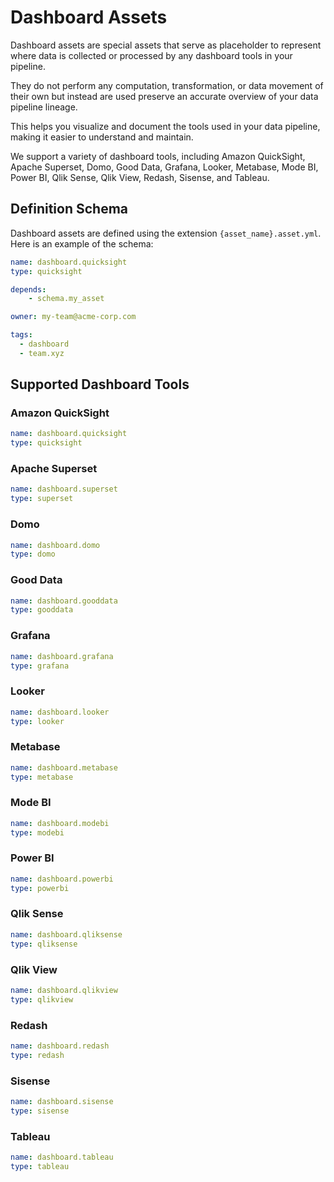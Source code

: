 # Dashboard Assets

Dashboard assets are special assets that serve as placeholder to represent where data is collected or processed by any dashboard tools in your pipeline.

They do not perform any computation, transformation, or data movement of their own but instead are used preserve an accurate overview of your data pipeline lineage.

This helps you visualize and document the tools used in your data pipeline, making it easier to understand and maintain.

We support a variety of dashboard tools, including Amazon QuickSight, Apache Superset, Domo, Good Data, Grafana, Looker, Metabase, Mode BI, Power BI, Qlik Sense, Qlik View, Redash, Sisense, and Tableau.

## Definition Schema
Dashboard assets are defined using the extension `{asset_name}.asset.yml`. Here is an example of the schema:

```yaml
name: dashboard.quicksight
type: quicksight

depends:
    - schema.my_asset

owner: my-team@acme-corp.com

tags:
  - dashboard
  - team.xyz
```

## Supported Dashboard Tools

### Amazon QuickSight
```yaml
name: dashboard.quicksight
type: quicksight
```

### Apache Superset
```yaml
name: dashboard.superset
type: superset
```

### Domo
```yaml
name: dashboard.domo
type: domo
```

### Good Data
```yaml
name: dashboard.gooddata
type: gooddata
```

### Grafana
```yaml
name: dashboard.grafana
type: grafana
```

### Looker
```yaml
name: dashboard.looker
type: looker
```

### Metabase
```yaml
name: dashboard.metabase
type: metabase
```

### Mode BI
```yaml
name: dashboard.modebi
type: modebi
```

### Power BI
```yaml
name: dashboard.powerbi
type: powerbi
```

### Qlik Sense
```yaml
name: dashboard.qliksense
type: qliksense
```

### Qlik View
```yaml
name: dashboard.qlikview
type: qlikview
```

### Redash
```yaml
name: dashboard.redash
type: redash
```

### Sisense
```yaml
name: dashboard.sisense
type: sisense
```

### Tableau
```yaml
name: dashboard.tableau 
type: tableau
```



